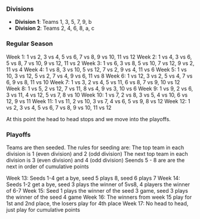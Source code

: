 ### Divisions
- **Division 1**: Teams 1, 3, 5, 7, 9, b
- **Division 2**: Teams 2, 4, 6, 8, a, c


### Regular Season
Week 1: 1 vs 2, 3 vs 4, 5 vs 6, 7 vs 8, 9 vs 10, 11 vs 12
Week 2: 1 vs 4, 3 vs 6, 5 vs 8, 7 vs 10, 9 vs 12, 11 vs 2
Week 3: 1 vs 6, 3 vs 8, 5 vs 10, 7 vs 12, 9 vs 2, 11 vs 4
Week 4: 1 vs 8, 3 vs 10, 5 vs 12, 7 vs 2, 9 vs 4, 11 vs 6
Week 5: 1 vs 10, 3 vs 12, 5 vs 2, 7 vs 4, 9 vs 6, 11 vs 8
Week 6: 1 vs 12, 3 vs 2, 5 vs 4, 7 vs 6, 9 vs 8, 11 vs 10
Week 7: 1 vs 3, 2 vs 4, 5 vs 11, 6 vs 8, 7 vs 9, 10 vs 12
Week 8: 1 vs 5, 2 vs 12, 7 vs 11, 8 vs 4, 9 vs 3, 10 vs 6
Week 9: 1 vs 9, 2 vs 6, 3 vs 11, 4 vs 12, 5 vs 7, 8 vs 10
Week 10: 1 vs 7, 2 vs 8, 3 vs 5, 4 vs 10, 6 vs 12, 9 vs 11
Week 11: 1 vs 11, 2 vs 10, 3 vs 7, 4 vs 6, 5 vs 9, 8 vs 12
Week 12: 1 vs 2, 3 vs 4, 5 vs 6, 7 vs 8, 9 vs 10, 11 vs 12

At this point the head to head stops and we move into the playoffs.

### Playoffs
Teams are then seeded.  The rules for seeding are:
The top team in each division is 1 (even division) and 2 (odd division)
The next top team in each division is 3 (even division) and 4 (odd division)
Seends 5 - 8 are are the next in order of cumulative points

Week 13: Seeds 1-4 get a bye, seed 5 plays 8, seed 6 plays 7
Week 14: Seeds 1-2 get a bye, seed 3 plays the winner of 5vs8, 4 players the winner of 6-7
Week 15: Seed 1 plays the winner of the seed 3 game, seed 3 plays the winner of the seed 4 game
Week 16: The winners from week 15 play for 1st and 2nd place, the losers play for 4th place
Week 17: No head to head, just play for cumulative points
